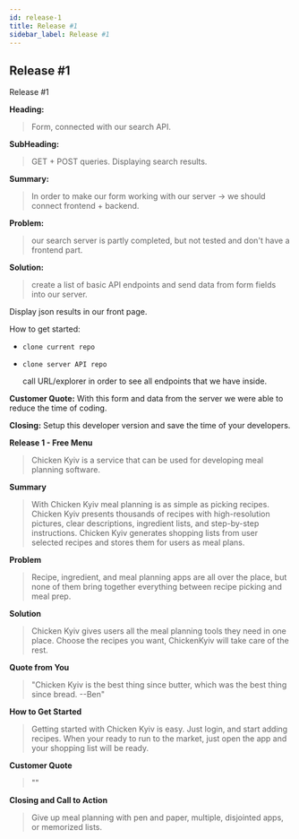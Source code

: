 ```yaml
---
id: release-1
title: Release #1
sidebar_label: Release #1
---
```




## Release \#1

Release #1

**Heading:**
> Form, connected with our search API.

**SubHeading:**
> GET + POST queries. Displaying search results.

**Summary:**
> In order to make our form working with our server -&gt; we should connect frontend + backend.

**Problem:**
>our search server is partly completed, but not tested and don't have a frontend part.

**Solution:**
>create a list of basic API endpoints and send data from form fields into our server.

Display json results in our front page.

How to get started:

* `clone current repo`
* `clone server API repo`

  call URL/explorer in order to see all endpoints that we have inside.

**Customer Quote:** With this form and data from the server we were able to reduce the time of coding.

**Closing:** Setup this developer version and save the time of your developers.

**Release 1 - Free Menu**

> Chicken Kyiv is a service that can be used for developing meal planning software.

**Summary**

> With Chicken Kyiv meal planning is as simple as picking recipes. Chicken Kyiv presents thousands of recipes with high-resolution pictures, clear descriptions, ingredient lists, and step-by-step instructions. Chicken Kyiv generates shopping lists from user selected recipes and stores them for users as meal plans.

**Problem**

> Recipe, ingredient, and meal planning apps are all over the place, but none of them bring together everything between recipe picking and meal prep.

**Solution**

> Chicken Kyiv gives users all the meal planning tools they need in one place. Choose the recipes you want, ChickenKyiv will take care of the rest.

**Quote from You**

> "Chicken Kyiv is the best thing since butter, which was the best thing since bread. --Ben"

**How to Get Started**

> Getting started with Chicken Kyiv is easy. Just login, and start adding recipes. When your ready to run to the market, just open the app and your shopping list will be ready.

**Customer Quote**

> ""

**Closing and Call to Action**

> Give up meal planning with pen and paper, multiple, disjointed apps, or memorized lists.
